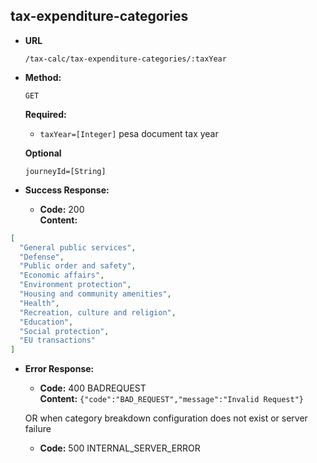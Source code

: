 tax-expenditure-categories
---

* **URL**

  `/tax-calc/tax-expenditure-categories/:taxYear`

* **Method:**
  
  `GET`
  
   **Required:**

   * `taxYear=[Integer]`
   pesa document tax year 
   
   **Optional**
   
   `journeyId=[String]`
   
* **Success Response:**

  * **Code:** 200 <br />
    **Content:** 

```json
[
  "General public services",
  "Defense",
  "Public order and safety",
  "Economic affairs",
  "Environment protection",
  "Housing and community amenities",
  "Health",
  "Recreation, culture and religion",
  "Education",
  "Social protection",
  "EU transactions"
]
```

* **Error Response:**

  * **Code:** 400 BADREQUEST <br />
    **Content:** `{"code":"BAD_REQUEST","message":"Invalid Request"}`

  OR when category breakdown configuration does not exist or server failure

  * **Code:** 500 INTERNAL_SERVER_ERROR <br/>



